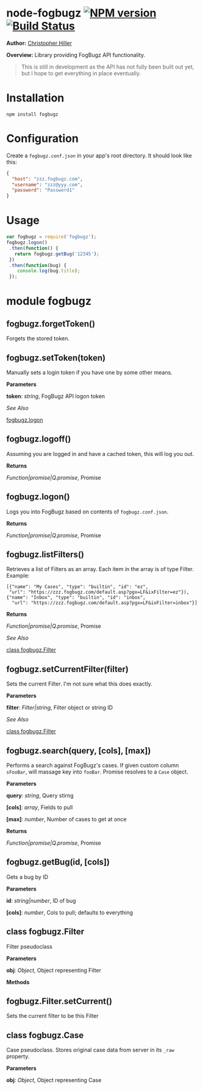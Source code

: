 node-fogbugz [![NPM version](https://badge.fury.io/js/fogbugz.svg)](http://badge.fury.io/js/fogbugz)[![Build Status](https://travis-ci.org/boneskull/node-fogbugz.png?branch=master)](https://travis-ci.org/boneskull/node-fogbugz)
============
**Author:** [Christopher Hiller](http://boneskull.github.io)

**Overview:** Library providing FogBugz API functionality.

> This is still in development as the API has not fully been built out yet, but
I hope to get everything in place eventually.

Installation
============
```
npm install fogbugz
```

Configuration
=============
Create a `fogbugz.conf.json` in your app's root directory.  It should look like this:

```json
{
  "host": "zzz.fogbugz.com",
  "username": "zzz@yyy.com",
  "password": "Password1"
}
```

Usage
=====
```javascript
var fogbugz = require('fogbugz');
fogbugz.logon()
 .then(function() {
   return fogbugz.getBug('12345');
 })
 .then(function(bug) {
    console.log(bug.title);
 });
```

module fogbugz
==============
fogbugz.forgetToken()
---------------------
Forgets the stored token.

fogbugz.setToken(token)
-----------------------
Manually sets a login token if you have one by some other means.

**Parameters**

**token**:  *string*,  FogBugz API logon token

*See Also*

[fogbugz.logon](#fogbugzlogon)

fogbugz.logoff()
----------------
Assuming you are logged in and have a cached token, this will log you out.

**Returns**

*Function|promise|Q.promise*,  Promise

fogbugz.logon()
---------------
Logs you into FogBugz based on contents of `fogbugz.conf.json`.

**Returns**

*Function|promise|Q.promise*,  Promise

fogbugz.listFilters()
---------------------
Retrieves a list of Filters as an array.  Each item in the array is of type Filter.  Example:
   ```
   [{"name": "My Cases", "type": "builtin", "id": "ez",
    "url": "https://zzz.fogbugz.com/default.asp?pgx=LF&ixFilter=ez"}),
   {"name": "Inbox", "type": "builtin", "id": "inbox",
     "url": "https://zzz.fogbugz.com/default.asp?pgx=LF&ixFilter=inbox"}]
   ```

**Returns**

*Function|promise|Q.promise*,  Promise

*See Also*

[class fogbugz.Filter](#class-fogbugzfilter)

fogbugz.setCurrentFilter(filter)
--------------------------------
Sets the current Filter. I'm not sure what this does exactly.

**Parameters**

**filter**:  *Filter|string*,  Filter object or string ID

*See Also*

[class fogbugz.Filter](#class-fogbugzfilter)

fogbugz.search(query, \[cols\], \[max\])
----------------------------------------
Performs a search against FogBugz's cases.  If given custom column `sFooBar`, 
will massage key into `fooBar`.  Promise resolves to a `Case` object.

**Parameters**

**query**:  *string*,  Query stirng

**[cols]**:  *array*,  Fields to pull

**[max]**:  *number*,  Number of cases to get at once

**Returns**

*Function|promise|Q.promise*,  Promise

fogbugz.getBug(id, \[cols\])
----------------------------
Gets a bug by ID

**Parameters**

**id**:  *string|number*,  ID of bug

**[cols]**:  *number*,  Cols to pull; defaults to everything

class fogbugz.Filter
--------------------
Filter pseudoclass

**Parameters**

**obj**:  *Object*,  Object representing Filter

**Methods**

fogbugz.Filter.setCurrent()
---------------------------
Sets the current filter to be this Filter

class fogbugz.Case
------------------
Case pseudoclass.  Stores original case data from server in its `_raw` property.

**Parameters**

**obj**:  *Object*,  Object representing Case

